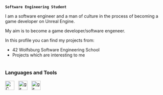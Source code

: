 **`Software Engineering Student`**

I am a software engineer and a man of culture in the process of becoming a game developer on Unreal Engine.

My aim is to become a game developer/software engeneer.

In this profile you can find my projects from:
  * 42 Wolfsburg Software Engineering School
  * Projects which are interesting to me
 
 #
 
 ### Languages and Tools
 
 <img align="left" alt="C" width="30px" style="padding-right:10px;" src="https://cdn.jsdelivr.net/gh/devicons/devicon/icons/c/c-original.svg"/>
 <img align="left" alt="git" width="30px" style="padding-right:10px;" src="https://cdn.jsdelivr.net/gh/devicons/devicon/icons/git/git-original.svg"/>
  <img align="left" alt="git" width="30px" style="padding-right:10px;" src="https://cdn.jsdelivr.net/gh/devicons/devicon/icons/git/git-original.svg](https://www.google.com/url?sa=i&url=https%3A%2F%2Fwww.visualpharm.com%2Ffree-icons%2Fhtml&psig=AOvVaw1CdNyvvSbrni5jU_7CBSGY&ust=1677676890942000&source=images&cd=vfe&ved=0CBAQjRxqFwoTCLD6hcunuP0CFQAAAAAdAAAAABAE)"/>
 <br />
 
 #
 
 
